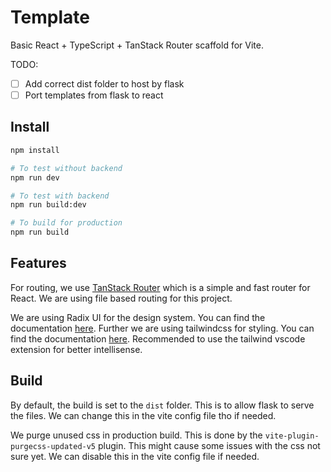 # Template

Basic React + TypeScript + TanStack Router scaffold for Vite.

TODO:
- [ ] Add correct dist folder to host by flask
- [ ] Port templates from flask to react

## Install

```bash
npm install

# To test without backend
npm run dev

# To test with backend
npm run build:dev

# To build for production
npm run build
```


## Features

For routing, we use [TanStack Router](https://tanstack.com/) which is a simple and fast router for React. We are using file based routing for this project.



We are using Radix UI for the design system. You can find the documentation [here](https://www.radix-ui.com/). Further we are using tailwindcss for styling. You can find the documentation [here](https://tailwindcss.com/). Recommended to use the tailwind vscode extension for better intellisense.


## Build

By default, the build is set to the `dist` folder. This is to allow flask to serve the files. We can change this in the vite config file tho if needed.

We purge unused css in production build. This is done by the `vite-plugin-purgecss-updated-v5` plugin. This might cause some issues with the css not sure yet. We can disable this in the vite config file if needed.